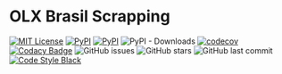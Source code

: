 # OLX Brasil Scrapping

[![MIT License](https://img.shields.io/badge/license-MIT-007EC7.svg?style=flat-square)](/LICENSE)
[![PyPI](https://img.shields.io/pypi/v/olxbrasil.svg)](https://pypi.python.org/pypi/olxbrasil)
[![PyPI](https://img.shields.io/pypi/pyversions/olxbrasil.svg)]()
![PyPI - Downloads](https://img.shields.io/pypi/dm/olxbrasil.svg?label=pip%20installs&logo=python)
[![codecov](https://codecov.io/gh/mdslino/olxbrasil/branch/main/graph/badge.svg)](https://codecov.io/gh/mdslino/olxbrasil)
[![Codacy Badge](https://app.codacy.com/project/badge/Grade/54968a88b27647f1b47154f942905a5d)](https://www.codacy.com/gh/Mdslino/olxbrasil/dashboard?utm_source=github.com&amp;utm_medium=referral&amp;utm_content=Mdslino/olxbrasil&amp;utm_campaign=Badge_Grade)
![GitHub issues](https://img.shields.io/github/issues/mdslino/olxbrasil.svg)
![GitHub stars](https://img.shields.io/github/stars/mdslino/olxbrasil.svg)
![GitHub last commit](https://img.shields.io/github/last-commit/mdslino/olxbrasil.svg)
[![Code Style Black](https://img.shields.io/badge/code%20style-black-000000.svg)](https://github.com/ambv/black/)
